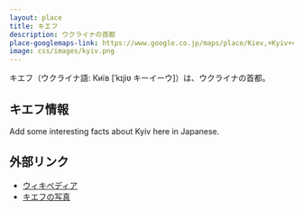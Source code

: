 ```yaml
---
layout: place
title: キエフ
description: ウクライナの首都
place-googlemaps-link: https://www.google.co.jp/maps/place/Kiev,+Kyiv+city,+Ukraine/@50.4020355,30.5326905,11z/data=!3m1!4b1!4m2!3m1!1s0x40d4cf4ee15a4505:0x764931d2170146fe
image: css/images/kyiv.png
---
```

キエフ（ウクライナ語: Київ [ˈkɪjiʋ キーイーウ]）は、ウクライナの首都。

## キエフ情報

Add some interesting facts about Kyiv here in Japanese.

## 外部リンク

* <a href="http://ja.wikipedia.org/wiki/%E3%82%AD%E3%82%A8%E3%83%95">ウィキペディア</a>
* <a href="http://www.pbase.com/bmcmorrow/kiev">キエフの写真</a>

